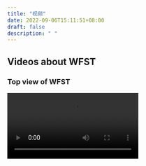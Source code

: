 ```yaml
---
title: "视频"
date: 2022-09-06T15:11:51+08:00
draft: false
description: " "
---
```




## Videos about WFST

### Top view of WFST
<video controls>
    <source src="/videos/264_1676272748.mp4">
</video>